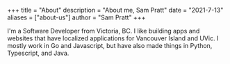 +++
title = "About"
description = "About me, Sam Pratt"
date = "2021-7-13"
aliases = ["about-us"]
author = "Sam Pratt"
+++

I'm a Software Developer from Victoria, BC. I like building apps and websites that have localized applications for Vancouver Island and UVic. I mostly work in Go and Javascript, but have also made things in Python, Typescript, and Java.
